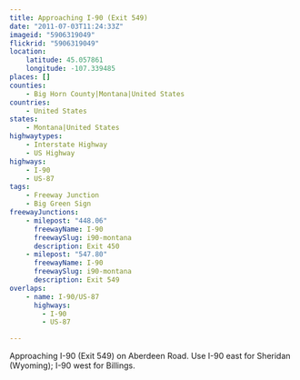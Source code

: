 ```yaml
---
title: Approaching I-90 (Exit 549)
date: "2011-07-03T11:24:33Z"
imageid: "5906319049"
flickrid: "5906319049"
location:
    latitude: 45.057861
    longitude: -107.339485
places: []
counties:
    - Big Horn County|Montana|United States
countries:
    - United States
states:
    - Montana|United States
highwaytypes:
    - Interstate Highway
    - US Highway
highways:
    - I-90
    - US-87
tags:
    - Freeway Junction
    - Big Green Sign
freewayJunctions:
    - milepost: "448.06"
      freewayName: I-90
      freewaySlug: i90-montana
      description: Exit 450
    - milepost: "547.80"
      freewayName: I-90
      freewaySlug: i90-montana
      description: Exit 549
overlaps:
    - name: I-90/US-87
      highways:
        - I-90
        - US-87

---
```

Approaching I-90 (Exit 549) on Aberdeen Road.  Use I-90 east for Sheridan (Wyoming); I-90 west for Billings.